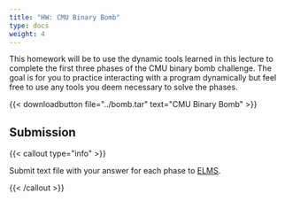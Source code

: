 ```yaml
---
title: "HW: CMU Binary Bomb"
type: docs
weight: 4
---
```


This homework will be to use the dynamic tools learned in this lecture to
complete the first three phases of the CMU binary bomb challenge. The goal is
for you to practice interacting with a program dynamically but feel free to use
any tools you deem necessary to solve the phases.

{{< downloadbutton file="../bomb.tar" text="CMU Binary Bomb" >}}

## Submission

{{< callout type="info" >}}

Submit text file with your answer for each phase to
[ELMS](https://umd.instructure.com/courses/1374508/assignments).

{{< /callout >}}
